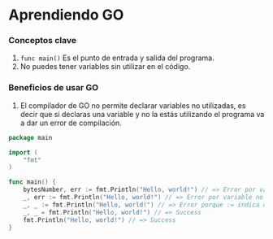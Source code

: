 # Aprendiendo GO

### Conceptos clave

1. `func main()` Es el punto de entrada y salida del programa.
2. No puedes tener variables sin utilizar en el código.

### Beneficios de usar GO

1. El compilador de GO no permite declarar variables no utilizadas, es decir que si declaras una variable y no la estás utilizando el programa va a dar un error de compilación.

```go
package main

import (
	"fmt"
)

func main() {
	bytesNumber, err := fmt.Println("Hello, world!") // => Error por variables no utilizadas.
    _, err := fmt.Println("Hello, world!") // => Error por variable no utilizada.
    _, _ := fmt.Println("Hello, world!") // => Error porque := indica que tienes variables nuevas y no es así en este caso.
    _, _ = fmt.Println("Hello, world!") // => Success
    fmt.Println("Hello, world!") // => Success
}
```
